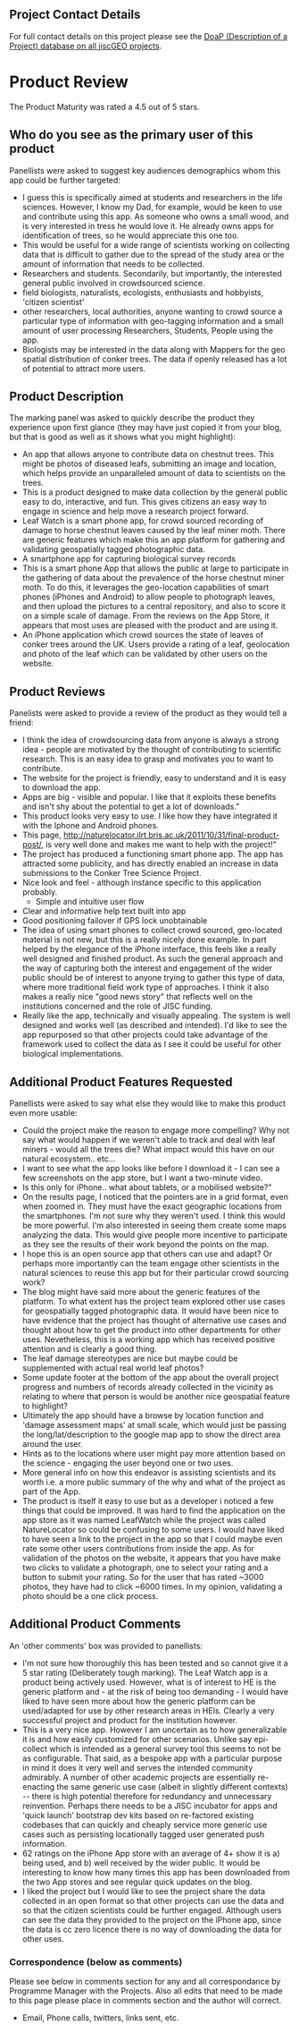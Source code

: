 ## Project Contact Details ##
For full contact details on this project please see the [DoaP (Description of a Project) database on all jiscGEO projects](https://spreadsheets1.google.com/pub?hl=en&hl=en&key=0ArsNASxXZiL6dHJzTndIbnNGQU5IemdPMGVoRFNoR0E&single=true&gid=1&output=html).

# Product Review #
The Product Maturity was rated a 4.5 out of 5 stars.

## Who do you see as the primary user of this product ##
Panellists were asked to suggest key audiences demographics whom this app could be further targeted:
  * I guess this is specifically aimed at students and researchers in the life sciences.  However, I know my Dad, for example, would be keen to use and contribute using this app. As someone who owns a small wood, and is very interested in tress he would love it.  He already owns apps for identification of trees, so he would appreciate this one too.
  * This would be useful for a wide range of scientists working on collecting data that is difficult to gather due to the spread of the study area or the amount of information that needs to be collected.
  * Researchers and students.  Secondarily, but importantly, the interested general public involved in crowdsourced science.
  * field biologists, naturalists, ecologists, enthusiasts and hobbyists, 'citizen scientist'
  * other researchers, local authorities, anyone wanting to crowd source a particular type of information with geo-tagging information and a small amount of user processing
Researchers, Students, People using the app.
  * Biologists may be interested in the data along with Mappers for the geo spatial distribution of conker trees.  The data if openly released has a lot of potential to attract more users.
## Product Description ##
The marking panel was asked to quickly describe the product they experience upon first glance (they may have just copied it from your blog, but that is good as well as it shows what you might highlight):
  * An app that allows anyone to contribute data on chestnut trees. This might be photos of diseased leafs, submitting an image and location, which helps provide an unparalleled amount of data to scientists on the trees.
  * This is a product designed to make data collection by the general public easy to do, interactive, and fun.  This gives citizens an easy way to engage in science and help move a research project forward.
  * Leaf Watch is a smart phone app, for crowd sourced recording of damage to horse chestnut leaves caused by the leaf miner moth.  There are generic features which make this an app platform for gathering and validating geospatially tagged photographic data.
  * A smartphone app for capturing biological survey records
  * This is a smart phone App that allows the public at large to participate in the gathering of data about the prevalence of the horse chestnut miner moth. To do this, it leverages the geo-location capabilities of smart phones (iPhones and Android) to allow people to photograph leaves, and then upload the pictures to a central repository, and also to score it on a simple scale of damage. From the reviews on the App Store, it appears that most uses are pleased with the product and are using it.
  * An iPhone application which crowd sources the state of leaves of conker trees around the UK.  Users provide a rating of a leaf, geolocation and photo of the leaf which can be validated by other users on the website.

## Product Reviews ##
Panelists were asked to provide a review of the product as they would tell a friend:
  * I think the idea of crowdsourcing data from anyone is always a strong idea - people are motivated by the thought of contributing to scientific research.  This is an easy idea to grasp and motivates you to want to contribute.
  * The website for the project is friendly, easy to understand and it is easy to download the app.
  * Apps are big - visible and popular.  I like that it exploits these benefits and isn't shy about the potential to get a lot of downloads."
  * This product looks very easy to use.  I like how they have integrated it with the Iphone and Android phones.
  * This page, http://naturelocator.ilrt.bris.ac.uk/2011/10/31/final-product-post/, is very well done and makes me want to help with the project!"
  * The project has produced a functioning smart phone app.  The app has attracted some publicity, and has directly enabled an increase in data submissions to the Conker Tree Science Project.
  * Nice look and feel - although instance specific to this application probably.
    * Simple and intuitive user flow
  * Clear and informative help text built into app
  * Good positioning failover if GPS lock unobtainable
  * The idea of using smart phones to collect crowd sourced, geo-located material is not new, but this is a really nicely done example. In part helped by the elegance of the iPhone interface, this feels like a really well designed and finished product. As such the general approach and the way of capturing both the interest and engagement of the wider public should be of interest to anyone trying to gather this type of data, where more traditional field work type of approaches. I think it also makes a really nice "good news story" that reflects well on the institutions concerned and the role of JISC funding.
  * Really like the app, technically and visually appealing.  The system is well designed and works well (as described and intended).  I'd like to see the app repurposed so that other projects could take advantage of the framework used to collect the data as I see it could be useful for other biological implementations.

## Additional Product Features Requested ##
Panellists were asked to say what else they would like to make this product even more usable:
  * Could the project make the reason to engage more compelling?  Why not say what would happen if we weren't able to track and deal with leaf miners - would all the trees die? What impact would this have on our natural ecosystem.. etc...
  * I want to see what the app looks like before I download it - I can see a few screenshots on the app store, but I want a two-minute video.
  * Is this only for iPhone.. what about tablets, or a mobilised website?"
  * On the results page, I noticed that the pointers are in a grid format, even when zoomed in.  They must have the exact geographic locations from the smartphones.  I'm not sure why they weren't used.  I think this would be more powerful.  I'm also interested in seeing them create some maps analyzing the data.  This would give people more incentive to participate as they see the results of their work beyond the points on the map.
  * I hope this is an open source app that others can use and adapt?  Or perhaps more importantly can the team engage other scientists in the natural sciences to reuse this app but for their particular crowd sourcing work?
  * The blog might have said more about the generic features of the platform.  To what extent has the project team explored other use cases for geospatially tagged photographic data.  It would have been nice to have evidence that the project has thought of alternative use cases and thought about how to get the product into other departments for other uses.  Nevetheless, this is a working app which has received positive attention and is clearly a good thing.
  * The leaf damage stereotypes are nice but maybe could be supplemented with actual real world leaf photos?
  * Some update footer at the bottom of the app about the overall project progress and numbers of records already collected in the vicinity as relating to where that person is would be another nice geospatial feature to highlight?
  * Ultimately the app should have a browse by location function and 'damage assessment maps' at small scale, which would just be passing the long/lat/description to the google map app to show the direct area around the user.
  * Hints as to the locations where user might pay more attention based on the science - engaging the user beyond one or two uses.
  * More general info on how this endeavor is assisting scientists and its worth i.e. a more public summary of the why and what of the project as part of the App.
  * The product is itself it easy to use but as a developer i noticed a few things that could be improved.   It was hard to find the application on the app store as it was named LeafWatch while the project was called NatureLocator so could be confusing to some users.  I would have liked to have seen a link to the project in the app so that I could maybe even rate some other users contributions from inside the app.  As for validation of the photos on the website, it appears that you have make two clicks to validate a photograph, one to select your rating and a button to submit your rating.  So for the user that has rated ~3000 photos, they have had to click ~6000 times.   In my opinion, validating a photo should be a one click process.

## Additional Product Comments ##
An 'other comments' box was provided to panellists:
  * I'm not sure how thoroughly this has been tested and so cannot give it a 5 star rating (Deliberately tough marking).  The Leaf Watch app is a product being actively used.  However, what is of interest to HE is the generic platform and - at the risk of being too demanding - I would have liked to have seen more about how the generic platform can be used/adapted for use by other research areas in HEIs.  Clearly a very successful project and product for the institution however.
  * This is a very nice app. However I am uncertain as to how generalizable it is and how easily customized for other scenarios. Unlike say epi-collect which is intended as  a general survey tool this seems to not be as configurable. That said, as a bespoke app with  a particular purpose in mind it does it very well and serves the intended community admirably. A number of other academic projects are essentially re-enacting the same generic use case (albeit in slightly different contexts) -- there is high potential therefore for redundancy and unnecessary reinvention. Perhaps there needs to be a JISC incubator for apps and 'quick launch' bootstrap dev kits based on re-factored existing codebases that can quickly and cheaply service more generic use cases such as persisting locationally tagged user generated push information.
  * 62 ratings on the iPhone App store with an average of 4+ show it is a) being used, and b) well received by the wider public. It would be interesting to know how many times this app has been downloaded from the two App stores and see regular quick updates on the blog.
  * I liked the project but I would like to see the project share the data collected in an open format so that other projects can use the data and so that the citizen scientists could be further engaged. Although users can see the data they provided to the project on the iPhone app, since the data is cc zero licence there is no way of downloading the data for other uses.


### Correspondence (below as comments) ###
Please see below in comments section for any and all correspondance by Programme Manager with the Projects.  Also all edits that need to be made to this page please place in comments section and the author will correct.
  * Email, Phone calls, twitters, links sent, etc.